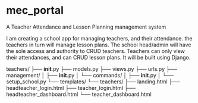 # mec_portal
A Teacher  Attendance and Lesson Planning management system

I am creating a school app for managing teachers, and their attendance. 
the teachers in turn will manage lesson plans. 
The school head/admin will have the sole access and authority to CRUD teachers. 
Teachers can only view their attendances, and can CRUD lesson plans. It will be built using Django.

teachers/
├── __init__.py
├── models.py
├── views.py
├── urls.py
├── management/
│   ├── __init__.py
│   └── commands/
│       ├── __init__.py
│       └── setup_school.py
└── templates/
    └── teachers/
        ├── landing.html
        ├── headteacher_login.html
        ├── teacher_login.html
        ├── headteacher_dashboard.html
        └── teacher_dashboard.html
